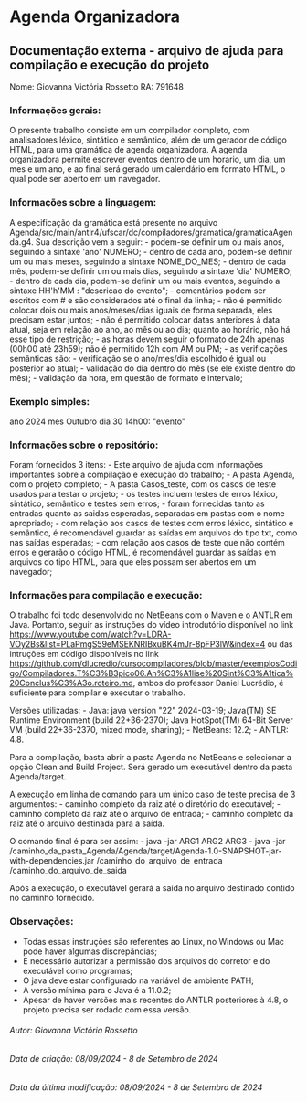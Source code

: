 # Agenda Organizadora

## Documentação externa - arquivo de ajuda para compilação e execução do projeto

Nome: Giovanna Victória Rossetto
RA: 791648

### Informações gerais:
O presente trabalho consiste em um compilador completo, com analisadores léxico, sintático e semântico, além de um gerador de código HTML, para uma gramática de agenda organizadora.
A agenda organizadora permite escrever eventos dentro de um horario, um dia, um mes e um ano, e ao final será gerado um calendário em formato HTML, o qual pode ser aberto em um navegador.

### Informações sobre a linguagem:
A especificação da gramática está presente no arquivo Agenda/src/main/antlr4/ufscar/dc/compiladores/gramatica/gramaticaAgenda.g4. Sua descrição vem a seguir:
	- podem-se definir um ou mais anos, seguindo a sintaxe 'ano' NUMERO;
	- dentro de cada ano, podem-se definir um ou mais meses, seguindo a sintaxe NOME_DO_MES;
	- dentro de cada mês, podem-se definir um ou mais dias, seguindo a sintaxe 'dia' NUMERO;
	- dentro de cada dia, podem-se definir um ou mais eventos, seguindo a sintaxe HH'h'MM : "descricao do evento";
	- comentários podem ser escritos com # e são considerados até o final da linha;
	- não é permitido colocar dois ou mais anos/meses/dias iguais de forma separada, eles precisam estar juntos;
	- não é permitido colocar datas anteriores à data atual, seja em relação ao ano, ao mês ou ao dia; quanto ao horário, não há esse tipo de restrição;
	- as horas devem seguir o formato de 24h apenas (00h00 até 23h59); não é permitido 12h com AM ou PM;
	- as verificações semânticas são:
		- verificação se o ano/mes/dia escolhido é igual ou posterior ao atual;
		- validação do dia dentro do mês (se ele existe dentro do mês);
		- validação da hora, em questão de formato e intervalo;

### Exemplo simples:
ano 2024
	mes Outubro
		dia 30
			14h00: "evento"

### Informações sobre o repositório:
Foram fornecidos 3 itens:
	- Este arquivo de ajuda com informações importantes sobre a compilação e execução do trabalho;
	- A pasta Agenda, com o projeto completo;
	- A pasta Casos_teste, com os casos de teste usados para testar o projeto;
		- os testes incluem testes de erros léxico, sintático, semântico e testes sem erros;
		- foram fornecidas tanto as entradas quanto as saidas esperadas, separadas em pastas com o nome apropriado;
    		- com relação aos casos de testes com erros léxico, sintático e semântico, é recomendável guardar as saídas em arquivos do tipo txt, como nas saídas esperadas;
    		- com relação aos casos de teste que não contém erros e gerarão o código HTML, é recomendável guardar as saídas em arquivos do tipo HTML, para que eles possam ser abertos em um navegador;


### Informações para compilação e execução:
O trabalho foi todo desenvolvido no NetBeans com o Maven e o ANTLR em Java. Portanto, seguir as instruções do vídeo introdutório disponível no link https://www.youtube.com/watch?v=LDRA-VOy2Bs&list=PLaPmgS59eMSEKNRIBxuBK4mJr-8pFP3lW&index=4 ou das intruções em código disponíveis no link https://github.com/dlucredio/cursocompiladores/blob/master/exemplosCodigo/Compiladores.T%C3%B3pico06.An%C3%A1lise%20Sint%C3%A1tica%20Conclus%C3%A3o.roteiro.md, ambos do professor Daniel Lucrédio, é suficiente para compilar e executar o trabalho.

Versões utilizadas:
	- Java: java version "22" 2024-03-19;
		Java(TM) SE Runtime Environment (build 22+36-2370);
		Java HotSpot(TM) 64-Bit Server VM (build 22+36-2370, mixed mode, sharing);
	- NetBeans: 12.2;
	- ANTLR: 4.8.
	
Para a compilação, basta abrir a pasta Agenda no NetBeans e selecionar a opção Clean and Build Project. Será gerado um executável dentro da pasta Agenda/target.

A execução em linha de comando para um único caso de teste precisa de 3 argumentos:
	- caminho completo da raiz até o diretório do executável;
	- caminho completo da raiz até o arquivo de entrada;
	- caminho completo da raiz até o arquivo destinada para a saída.

O comando final é para ser assim:
	- java -jar ARG1 ARG2 ARG3
	- java -jar /caminho_da_pasta_Agenda/Agenda/target/Agenda-1.0-SNAPSHOT-jar-with-dependencies.jar /caminho_do_arquivo_de_entrada /caminho_do_arquivo_de_saida

Após a execução, o executável gerará a saída no arquivo destinado contido no caminho fornecido.

### Observações:
- Todas essas instruções são referentes ao Linux, no Windows ou Mac pode haver algumas discrepâncias;
- É necessário autorizar a permissão dos arquivos do corretor e do executável como programas;
- O java deve estar configurado na variável de ambiente PATH;
- A versão mínima para o Java é a 11.0.2;
- Apesar de haver versões mais recentes do ANTLR posteriores à 4.8, o projeto precisa ser rodado com essa versão.

###### Autor: Giovanna Victória Rossetto
###### Data de criação: 08/09/2024 - 8 de Setembro de 2024
###### Data da última modificação: 08/09/2024 - 8 de Setembro de 2024

